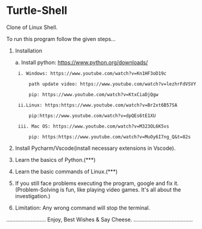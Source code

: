 # Turtle-Shell
Clone of Linux Shell.

To run this program follow the given steps...

1. Installation
	
	a. Install python: https://www.python.org/downloads/
	

		i. Windows: https://www.youtube.com/watch?v=Kn1HF3oD19c

			path update video: https://www.youtube.com/watch?v=lezhrFdVSVY
			
			pip: https://www.youtube.com/watch?v=KtxCiaDjQgw

		ii.Linux: https:https://www.youtube.com/watch?v=Br2xt6B57SA

			pip:https://www.youtube.com/watch?v=dpQEs6tE1XU

		iii. Mac OS: https://www.youtube.com/watch?v=M323OL6K5vs
			
			pip: https:https://www.youtube.com/watch?v=MuOy6I7ng_Q&t=82s

2. Install Pycharm/Vscode(install necessary extensions in Vscode).

3. Learn the basics of Python.(***)

4. Learn the basic commands of Linux.(***)

5. If you still face problems executing the program, google and fix it.
   (Problem-Solving is fun, like playing video games. It's all about the investigation.)

6. Limitation: Any wrong command will stop the terminal.



.......................... Enjoy, Best Wishes & Say Cheese. .......................................
